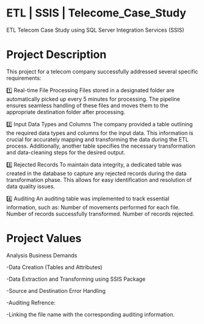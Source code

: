 # ETL | SSIS | Telecome_Case_Study
ETL Telecom Case Study using SQL Server Integration Services (SSIS)
# Project Description
This project for a telecom company successfully addressed several specific requirements:

1️⃣ Real-time File Processing
Files stored in a designated folder are automatically picked up every 5 minutes for processing. The pipeline ensures seamless handling of these files and moves them to the appropriate destination folder after processing.

2️⃣ Input Data Types and Columns
The company provided a table outlining the required data types and columns for the input data. This information is crucial for accurately mapping and transforming the data during the ETL process. Additionally, another table specifies the necessary transformation and data-cleaning steps for the desired output.

3️⃣ Rejected Records
To maintain data integrity, a dedicated table was created in the database to capture any rejected records during the data transformation phase. This allows for easy identification and resolution of data quality issues.

4️⃣ Auditing
An auditing table was implemented to track essential information, such as:
Number of movements performed for each file.
Number of records successfully transformed.
Number of records rejected.

# Project Values

Analysis Business Demands

-Data Creation (Tables and Attributes)

-Data Extraction and Transforming using SSIS Package

-Source and Destination Error Handling

-Auditing
Refrence:

-Linking the file name with the corresponding auditing information.
